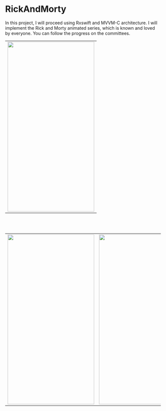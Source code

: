 # RickAndMorty

In this project, I will proceed using Rxswift and MVVM-C architecture. I will implement the Rick and Morty animated series, which is known and loved by everyone. You can follow the progress on the committees.

<table>
  <tr>
    <td><img src="[resim2_linki](https://user-images.githubusercontent.com/82471515/221929294-17f41cd5-dc01-4592-9f2b-37f2df8f5815.png)" width=280 height=550></td>
  </tr>
</table>
<br>
</br>
<table>
  <tr>
    <td><img src="https://user-images.githubusercontent.com/82471515/221929294-17f41cd5-dc01-4592-9f2b-37f2df8f5815.png" width=280 height=550></td>
    <td><img src="" width=280 height=550></td>
    <td><img src="" width=280 height=550></td>
 </table>
